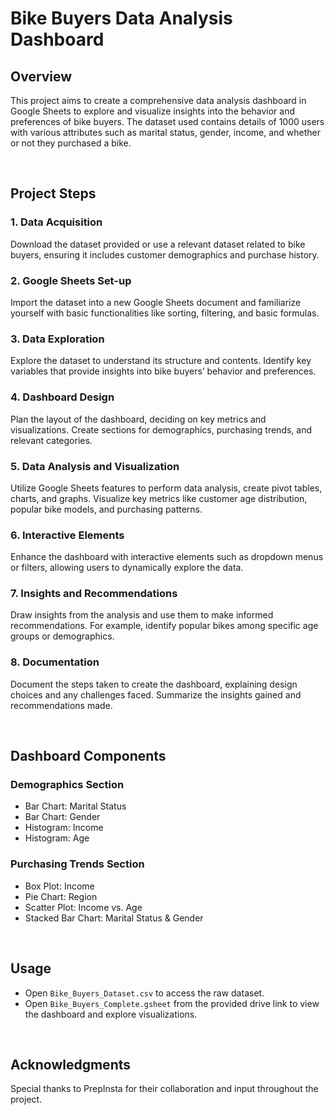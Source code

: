 # Bike Buyers Data Analysis Dashboard


## Overview
This project aims to create a comprehensive data analysis dashboard in Google Sheets to explore and visualize insights into the behavior and preferences of bike buyers. The dataset used contains details of 1000 users with various attributes such as marital status, gender, income, and whether or not they purchased a bike.

<br>

## Project Steps
### 1. Data Acquisition
Download the dataset provided or use a relevant dataset related to bike buyers, ensuring it includes customer demographics and purchase history.

### 2. Google Sheets Set-up
Import the dataset into a new Google Sheets document and familiarize yourself with basic functionalities like sorting, filtering, and basic formulas.

### 3. Data Exploration
Explore the dataset to understand its structure and contents. Identify key variables that provide insights into bike buyers’ behavior and preferences.

### 4. Dashboard Design
Plan the layout of the dashboard, deciding on key metrics and visualizations. Create sections for demographics, purchasing trends, and relevant categories.

### 5. Data Analysis and Visualization
Utilize Google Sheets features to perform data analysis, create pivot tables, charts, and graphs. Visualize key metrics like customer age distribution, popular bike models, and purchasing patterns.

### 6. Interactive Elements
Enhance the dashboard with interactive elements such as dropdown menus or filters, allowing users to dynamically explore the data.

### 7. Insights and Recommendations
Draw insights from the analysis and use them to make informed recommendations. For example, identify popular bikes among specific age groups or demographics.

### 8. Documentation
Document the steps taken to create the dashboard, explaining design choices and any challenges faced. Summarize the insights gained and recommendations made.

<br>

## Dashboard Components
### Demographics Section

  * Bar Chart: Marital Status
  * Bar Chart: Gender
  * Histogram: Income
  * Histogram: Age

### Purchasing Trends Section

  * Box Plot: Income
  * Pie Chart: Region
  * Scatter Plot: Income vs. Age
  * Stacked Bar Chart: Marital Status & Gender

<br>

## Usage
  * Open `Bike_Buyers_Dataset.csv` to access the raw dataset.
  * Open `Bike_Buyers_Complete.gsheet` from the provided drive link to view the dashboard and explore visualizations.

<br>

## Acknowledgments
Special thanks to PrepInsta for their collaboration and input throughout the project.
